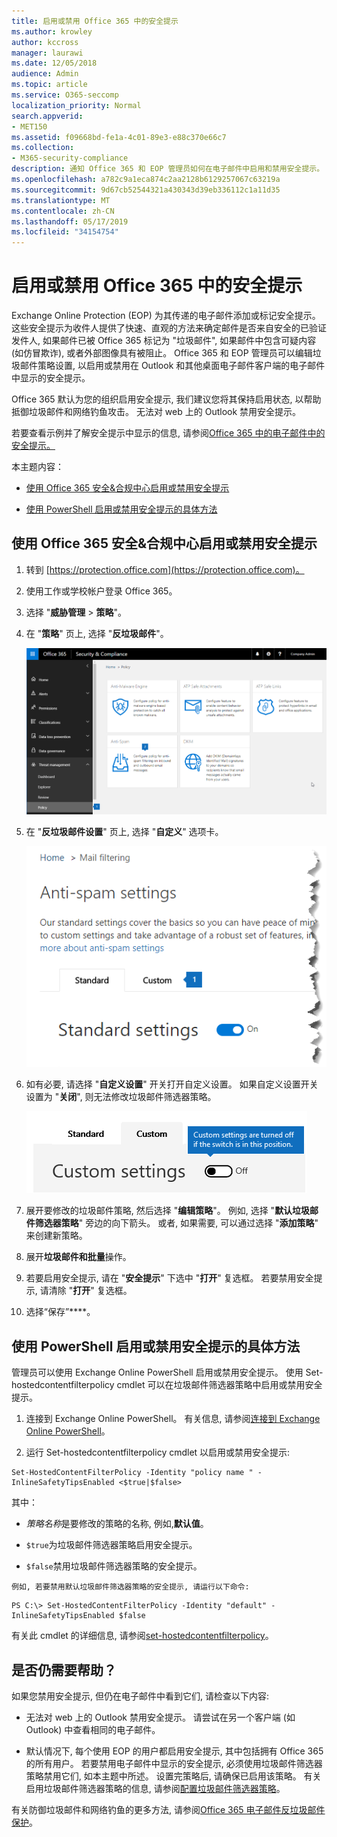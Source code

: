 ```yaml
---
title: 启用或禁用 Office 365 中的安全提示
ms.author: krowley
author: kccross
manager: laurawi
ms.date: 12/05/2018
audience: Admin
ms.topic: article
ms.service: O365-seccomp
localization_priority: Normal
search.appverid:
- MET150
ms.assetid: f09668bd-fe1a-4c01-89e3-e88c370e66c7
ms.collection:
- M365-security-compliance
description: 通知 Office 365 和 EOP 管理员如何在电子邮件中启用和禁用安全提示。
ms.openlocfilehash: a782c9a1eca874c2aa2128b6129257067c63219a
ms.sourcegitcommit: 9d67cb52544321a430343d39eb336112c1a11d35
ms.translationtype: MT
ms.contentlocale: zh-CN
ms.lasthandoff: 05/17/2019
ms.locfileid: "34154754"
---
```

# <a name="enable-or-disable-safety-tips-in-office-365"></a>启用或禁用 Office 365 中的安全提示

Exchange Online Protection (EOP) 为其传递的电子邮件添加或标记安全提示。 这些安全提示为收件人提供了快速、直观的方法来确定邮件是否来自安全的已验证发件人, 如果邮件已被 Office 365 标记为 "垃圾邮件", 如果邮件中包含可疑内容 (如仿冒欺诈), 或者外部图像具有被阻止。 Office 365 和 EOP 管理员可以编辑垃圾邮件策略设置, 以启用或禁用在 Outlook 和其他桌面电子邮件客户端的电子邮件中显示的安全提示。 
  
Office 365 默认为您的组织启用安全提示, 我们建议您将其保持启用状态, 以帮助抵御垃圾邮件和网络钓鱼攻击。 无法对 web 上的 Outlook 禁用安全提示。
  
若要查看示例并了解安全提示中显示的信息, 请参阅[Office 365 中的电子邮件中的安全提示。](safety-tips-in-office-365.md)
  
本主题内容：
  
- [使用 Office 365 安全&amp;合规中心启用或禁用安全提示](enable-or-disable-safety-tips.md#SandCCsafetytip)
    
- [使用 PowerShell 启用或禁用安全提示的具体方法](enable-or-disable-safety-tips.md#pshellsafetytip)
    
## <a name="to-enable-or-disable-safety-tips-by-using-the-office-365-security-amp-compliance-center"></a>使用 Office 365 安全&amp;合规中心启用或禁用安全提示
<a name="SandCCsafetytip"> </a>

1. 转到 [https://protection.office.com](https://protection.office.com)。
    
2. 使用工作或学校帐户登录 Office 365。
    
3. 选择 "**威胁管理** \> **策略**"。 
    
4. 在 "**策略**" 页上, 选择 "**反垃圾邮件**"。
    
    ![此屏幕截图显示如何获取安全&amp;合规性中心中的 "反垃圾邮件设置" 页。](media/b8eb2ee3-2eb1-4ea2-b138-f6d7fb2e23de.png)
  
5. 在 "**反垃圾邮件设置**" 页上, 选择 "**自定义**" 选项卡。 
    
    ![此屏幕截图显示 "安全&amp;合规中心" 的 "反垃圾邮件设置" 页上的 "自定义" 选项卡的位置。](media/1d688d23-e6f3-4de5-84a7-e8ce31786193.png)
  
6. 如有必要, 请选择 "**自定义设置**" 开关打开自定义设置。 如果自定义设置开关设置为 "**关闭**", 则无法修改垃圾邮件筛选器策略。
    
    ![此屏幕截图显示自定义反垃圾邮件筛选器策略设置处于关闭状态。](media/94f900ad-b556-4a31-a3ac-acfcd72e71b8.png)
  
7. 展开要修改的垃圾邮件策略, 然后选择 "**编辑策略**"。 例如, 选择 "**默认垃圾邮件筛选器策略**" 旁边的向下箭头。 或者, 如果需要, 可以通过选择 "**添加策略**" 来创建新策略。
    
8. 展开**垃圾邮件和批量**操作。 
    
9. 若要启用安全提示, 请在 "**安全提示**" 下选中 "**打开**" 复选框。 若要禁用安全提示, 请清除 "**打开**" 复选框。 
    
10. 选择“保存”****。
    
## <a name="to-enable-or-disable-safety-tips-by-using-powershell"></a>使用 PowerShell 启用或禁用安全提示的具体方法
<a name="pshellsafetytip"> </a>

管理员可以使用 Exchange Online PowerShell 启用或禁用安全提示。 使用 Set-hostedcontentfilterpolicy cmdlet 可以在垃圾邮件筛选器策略中启用或禁用安全提示。
  
1. 连接到 Exchange Online PowerShell。 有关信息, 请参阅[连接到 Exchange Online PowerShell](http://go.microsoft.com/fwlink/p/?LinkId=396554)。
    
2. 运行 Set-hostedcontentfilterpolicy cmdlet 以启用或禁用安全提示:
    
  ```
  Set-HostedContentFilterPolicy -Identity "policy name " -InlineSafetyTipsEnabled <$true|$false>
  ```

其中：
    
  -  *策略名称*是要修改的策略的名称, 例如,**默认值**。
    
  -  `$true`为垃圾邮件筛选器策略启用安全提示。 
    
  -  `$false`禁用垃圾邮件筛选器策略的安全提示。 
    
    例如, 若要禁用默认垃圾邮件筛选器策略的安全提示, 请运行以下命令:
    
  ```
  PS C:\> Set-HostedContentFilterPolicy -Identity "default" -InlineSafetyTipsEnabled $false
  ```

有关此 cmdlet 的详细信息, 请参阅[set-hostedcontentfilterpolicy](https://technet.microsoft.com/library/jj200781.aspx)。
    
## <a name="still-need-help"></a>是否仍需要帮助？
<a name="pshellsafetytip"> </a>

如果您禁用安全提示, 但仍在电子邮件中看到它们, 请检查以下内容:
  
- 无法对 web 上的 Outlook 禁用安全提示。 请尝试在另一个客户端 (如 Outlook) 中查看相同的电子邮件。
    
- 默认情况下, 每个使用 EOP 的用户都启用安全提示, 其中包括拥有 Office 365 的所有用户。 若要禁用电子邮件中显示的安全提示, 必须使用垃圾邮件筛选器策略禁用它们, 如本主题中所述。 设置完策略后, 请确保已启用该策略。 有关启用垃圾邮件筛选器策略的信息, 请参阅[配置垃圾邮件筛选器策略](https://technet.microsoft.com/library/jj200684.aspx)。
    
有关防御垃圾邮件和网络钓鱼的更多方法, 请参阅[Office 365 电子邮件反垃圾邮件保护](anti-spam-protection.md)。
  

